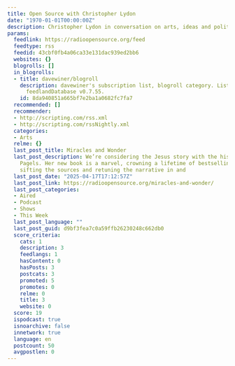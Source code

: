 ```yaml
---
title: Open Source with Christopher Lydon
date: "1970-01-01T00:00:00Z"
description: Christopher Lydon in conversation on arts, ideas and politics
params:
  feedlink: https://radioopensource.org/feed
  feedtype: rss
  feedid: 43cbf0fb4a06ca33e131dac939ed2bb6
  websites: {}
  blogrolls: []
  in_blogrolls:
  - title: davewiner/blogroll
    description: davewiner's subscription list, blogroll category. List created by
      feedlandDatabase v0.7.55.
    id: 8da940851a665bf7e2ba1a0682fc7fa7
  recommended: []
  recommender:
  - http://scripting.com/rss.xml
  - http://scripting.com/rssNightly.xml
  categories:
  - Arts
  relme: {}
  last_post_title: Miracles and Wonder
  last_post_description: We’re considering the Jesus story with the historian Elaine
    Pagels. Her new book is a marvel, crowning a lifetime of bestselling scholarship,
    sifting the sources and retuning the narrative in and
  last_post_date: "2025-04-17T17:12:57Z"
  last_post_link: https://radioopensource.org/miracles-and-wonder/
  last_post_categories:
  - Aired
  - Podcast
  - Shows
  - This Week
  last_post_language: ""
  last_post_guid: d9bf3fea7c0a59ffb26230248c662db0
  score_criteria:
    cats: 1
    description: 3
    feedlangs: 1
    hasContent: 0
    hasPosts: 3
    postcats: 3
    promoted: 5
    promotes: 0
    relme: 0
    title: 3
    website: 0
  score: 19
  ispodcast: true
  isnoarchive: false
  innetwork: true
  language: en
  postcount: 50
  avgpostlen: 0
---
```

